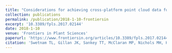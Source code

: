 ```yaml
---
title: "Considerations for achieving cross-platform point cloud data fusion across different dryland ecosystem structural states."
collection: publications
permalink: /publication/2018-1-10-frontiersin
excerpt: '10.3389/fpls.2017.02144'
date: 2018-1-10
venue: 'Frontiers in Plant Sciences'
paperurl: 'https://www.frontiersin.org/articles/10.3389/fpls.2017.02144/full'
citation: 'Swetnam TL, Gillan JK, Sankey TT, McClaran MP, Nichols MH, Heilman P and McVay J (2018) Considerations for Achieving Cross-Platform Point Cloud Data Fusion across Different Dryland Ecosystem Structural States. Front. Plant Sci. 8:2144.doi: 10.3389/fpls.2017.02144'
---
```

